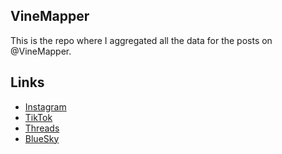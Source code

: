 ## VineMapper

This is the repo where I aggregated all the data for the posts on @VineMapper.

## Links
* [Instagram](https://www.instagram.com/VineMapper/)
* [TikTok](https://www.tiktok.com/@VineMapper)
* [Threads](https://www.threads.net/@vinemapper)
* [BlueSky](https://bsky.app/profile/vinemapper.bsky.social)
